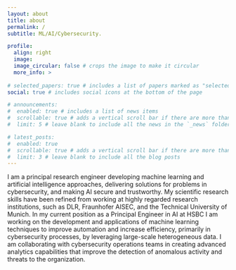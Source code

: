 ```yaml
---
layout: about
title: about
permalink: /
subtitle: ML/AI/Cybersecurity.

profile:
  align: right
  image: 
  image_circular: false # crops the image to make it circular
  more_info: >
  
# selected_papers: true # includes a list of papers marked as "selected={true}"
social: true # includes social icons at the bottom of the page

# announcements:
#  enabled: true # includes a list of news items
#  scrollable: true # adds a vertical scroll bar if there are more than 3 news items
#  limit: 5 # leave blank to include all the news in the `_news` folder

# latest_posts:
#  enabled: true
#  scrollable: true # adds a vertical scroll bar if there are more than 3 new posts items
#  limit: 3 # leave blank to include all the blog posts
---
```


I am a principal research engineer developing machine learning and artificial intelligence approaches, delivering solutions for problems in cybersecurity, and making AI secure and trustworthy. My scientific research skills have been refined from working at highly regarded research institutions, such as DLR, Fraunhofer AISEC, and the Technical University of Munich. In my current position as a Principal Engineer in AI at HSBC I am working on the development and applications of machine learning techniques to improve automation and increase efficiency, primarily in cybersecurity processes, by leveraging large-scale heterogeneous data. I am collaborating with cybersecurity operations teams in creating advanced analytics capabilities that improve the detection of anomalous activity and threats to the organization. 
